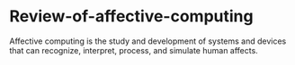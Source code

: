 # Review-of-affective-computing

Affective computing is the study and development of systems and devices that can recognize, interpret, process, and simulate human affects.
